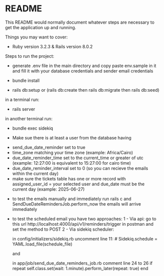 # README

This README would normally document whatever steps are necessary to get the
application up and running.

Things you may want to cover:

* Ruby version 3.2.3 & Rails version 8.0.2

Steps to run the project:
* generate .env file in the main directory and copy paste env.sample in it and fill it with your database credentials and sender email    credentials

* bundle install

* rails db:setup or (rails db:create then rails db:migrate then rails db:seed)

in a terminal run:
* rails server

in another terminal run:
* bundle exec sidekiq

* Make sue there is at least a user from the database having 
- send_due_date_reminder set to true
- time_zone matching your time zone (example: Africa/Cairo)
- due_date_reminder_time set to the current_time or greater of utc (example: 12:27:00 is equivalent to 15:27:00 for cairo time)
- due_date_reminder_interval set to 0 (so you can recieve the emails within the current day)
- make sure the tickets table has one or more record with assigned_user_id = your selected user and due_date must be the current day (example:
2025-06-27)

* to test the emails manually and immediately run rails c and SendDueDateRemindersJob.perform_now the emails will arrive immediately

* to test the scheduled email you have two approaches: 
1 - Via api: go to this url http://localhost:4000/api/v1/reminders/trigger in postman and set the method to POST
2 - Via sidekiq scheduler:

    in config/initializers/sidekiq.rb 
    uncomment line 11: # Sidekiq.schedule = YAML.load_file(schedule_file)

    and

    in app/job/send_due_date_reminders_job.rb
    comment line 24 to 26
    if repeat
      self.class.set(wait: 1.minute).perform_later(repeat: true)
    end




